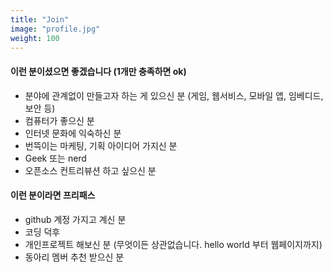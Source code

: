 ```yaml
---
title: "Join"
image: "profile.jpg"
weight: 100
---
```


#### 이런 분이셨으면 좋겠습니다 (1개만 충족하면 ok)
- 분야에 관계없이 만들고자 하는 게 있으신 분 (게임, 웹서비스, 모바일 앱, 임베디드, 보안 등)
- 컴퓨터가 좋으신 분
- 인터넷 문화에 익숙하신 분
- 번뜩이는 마케팅, 기획 아이디어 가지신 분
- Geek 또는 nerd
- 오픈소스 컨트리뷰션 하고 싶으신 분

#### 이런 분이라면 프리패스
- github 계정 가지고 계신 분
- 코딩 덕후
- 개인프로젝트 해보신 분 (무엇이든 상관없습니다. hello world 부터 웹페이지까지)
- 동아리 멤버 추천 받으신 분